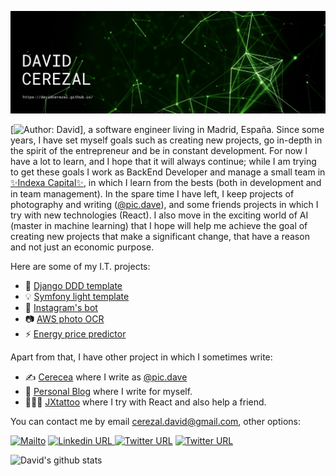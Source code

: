 <p align="center">
    <img src="https://raw.githubusercontent.com/davidcerezal/davidcerezal.github.io/master/assets/images/david-banner.png">
</p>


[![Author: David](https://img.shields.io/badge/👋-Kaixo!-gggddd.svg)], a software engineer living in Madrid, España. Since some years, I have set myself goals such as creating new projects, go in-depth in the spirit of the entrepreneur and be in constant development. For now I have a lot to learn, and I hope that it will always continue; while I am trying to get these goals I work as BackEnd Developer and manage a small team in [✨Indexa Capital✨](https://indexacapital.com/es/esp/), in which I learn from the bests (both in development and in team management). In the spare time I have left, I keep projects of photography and writing ([@pic.dave](https://www.instagram.com/pic.dave/)), and some friends projects in which I try with new technologies (React). I also move in the exciting world of AI (master in machine learning) that I hope will help me achieve the goal of creating new projects that make a significant change, that have a reason and not just an economic purpose.

Here are some of my I.T. projects:

- 🎯 [Django DDD template](https://github.com/davidcerezal/docker-django-ddd)
- 💡 [Symfony light template](https://github.com/davidcerezal/symfony_api_project)
- 🤖 [Instagram's bot](https://github.com/davidcerezal/instabot)
- 📷 [AWS photo OCR](https://github.com/davidcerezal/flask_aws_textextract)
- ⚡ [Energy price predictor](https://github.com/davidcerezal/energy-price-predictor)

Apart from that, I have other project in which I sometimes write:

- ✍️ [Cerecea](https://cerecea.github.io/) where I write as [@pic.dave](https://www.instagram.com/pic.dave/)
- 📖 [Personal Blog](https://davidcerezal.github.io/) where I write for myself.
- 👨🏻‍💻 [JXtattoo](https://jxtattoo.github.io/) where I try with React and also help a friend.


You can contact me by email cerezal.david@gmail.com, other options:
<p>
<a href="mailto:cerezal.david@gmail.com"><img alt="Mailto" src="https://img.shields.io/twitter/url?label=E-mail&logo=gmail&style=social&url=https%3A%2F%2Fram" height="25"></a>
<a href="https://www.linkedin.com/in/davidcerezal/"><img alt="Linkedin URL" src="https://img.shields.io/twitter/url?label=LinkedIn&logo=Linkedin&style=social&url=https%3A%2F%2Fwww.linkedin.com%2Fin%2Fdavidcerezal" height="25">
<a href="https://davidcerezal.github.io/"><img alt="Twitter URL" src="https://img.shields.io/twitter/url?label=Blog&logo=wordpress&style=social&url=https%3A%2F%2Ftwitter.com" height="25"></a>
<a href="https://davidcerezal.github.io/assets/archives/David_Cerezal_En.pdf"><img alt="Twitter URL" src="https://img.shields.io/twitter/url?label=CV&logo=r&style=social&url=https%3A%2F%2Ftwitter.com" height="25"></a></p>
  
  ![David's github stats](https://github-readme-stats.vercel.app/api?username=davidcerezal&count_private=true&show_icons=true&hide=contribs,prs&theme=merko)
